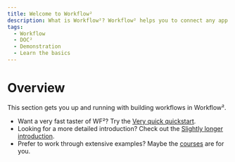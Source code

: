 ```yaml
---
title: Welcome to Workflow²
description: What is Workflow²? Workflow² helps you to connect any app with an API with any other, and manipulate its data with little or no code.
tags:
  - Workflow
  - DOC²
  - Demonstration
  - Learn the basics
---
```


# Overview

This section gets you up and running with building workflows in Workflow².

* Want a very fast taster of WF²? Try the [Very quick quickstart](/workflow/try-it-out/quickstart/).
* Looking for a more detailed introduction? Check out the [Slightly longer introduction](/workflow/try-it-out/longer-introduction/).
* Prefer to work through extensive examples? Maybe the [courses](/workflow/courses/) are for you.
